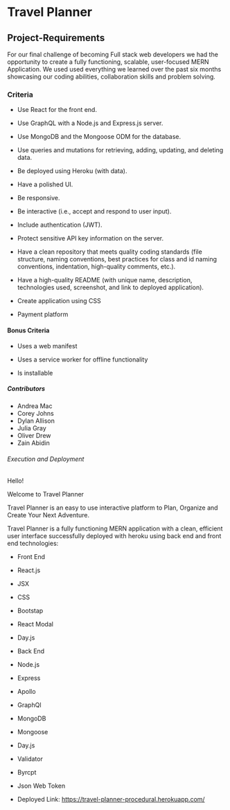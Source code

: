 # Travel Planner

## Project-Requirements 

For our final challenge of becoming Full stack web developers we had the opportunity to create a fully functioning, scalable, user-focused MERN Application.
We used used everything we learned over the past six months showcasing our coding abilities, collaboration skills and problem solving.

### Criteria 

- Use React for the front end.

- Use GraphQL with a Node.js and Express.js server.

- Use MongoDB and the Mongoose ODM for the database.

- Use queries and mutations for retrieving, adding, updating, and deleting data.

- Be deployed using Heroku (with data).

- Have a polished UI.

- Be responsive.

- Be interactive (i.e., accept and respond to user input).

- Include authentication (JWT).

- Protect sensitive API key information on the server.

- Have a clean repository that meets quality coding standards (file structure, naming conventions, best practices for class and id naming conventions, indentation, high-quality comments, etc.).

- Have a high-quality README (with unique name, description, technologies used, screenshot, and link to deployed application).

- Create application using CSS

- Payment platform

#### Bonus Criteria 

- Uses a web manifest

- Uses a service worker for offline functionality

- Is installable

##### Contributors

- Andrea Mac
- Corey Johns
- Dylan Allison
- Julia Gray
- Oliver Drew
- Zain Abidin

###### Execution and Deployment 

Hello!

Welcome to Travel Planner

Travel Planner is an easy to use interactive platform to Plan, Organize and Create Your Next Adventure.


Travel Planner is a fully functioning MERN application with a clean, efficient user interface successfully deployed with heroku using back end and front end technologies:

- Front End 
- React.js
- JSX
- CSS
- Bootstap
- React Modal
- Day.js

- Back End
- Node.js
- Express
- Apollo
- GraphQl
- MongoDB
- Mongoose
- Day.js
- Validator
- Byrcpt
- Json Web Token

- Deployed Link:
https://travel-planner-procedural.herokuapp.com/